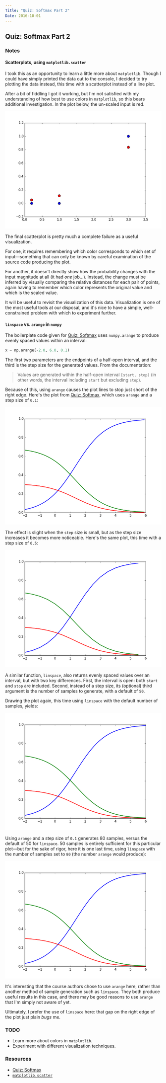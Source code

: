 ```yaml
---
Title: "Quiz: Softmax Part 2"
Date: 2016-10-01
---
```


## Quiz: Softmax Part 2

### Notes

#### Scatterplots, using `matplotlib.scatter`

I took this as an opportunity to learn a little more about `matplotlib`. Though I could have simply printed the data out to the console, I decided to try plotting the data instead, this time with a scatterplot instead of a line plot.

After a bit of fiddling I got it working, but I'm not satisfied with my understanding of how best to use colors in `matplotlib`, so this bears additional investigation. In the plot below, the un-scaled input is red.

![Softmax probability distribution given an increased input magnitude](images/scatterplot.png)

The final scatterplot is pretty much a complete failure as a useful visualization.

For one, it requires remembering which color corresponds to which set of input—something that can only be known by careful examination of the source code producing the plot.

For another, it doesn't directly show how the probability changes with the input magnitude at all (it had _one_ job...). Instead, the change must be inferred by visually comparing the relative distances for each pair of points, again having to remember which color represents the original value and which is the scaled value.

It will be useful to revisit the visualization of this data. Visualization is one of the most useful tools at our disposal, and it's nice to have a simple, well-constrained problem with which to experiment further.


#### `linspace` vs. `arange` in `numpy`

The boilerplate code given for [Quiz: Softmax][] uses `numpy.arange` to produce evenly spaced values within an interval:

```python
x = np.arange(-2.0, 6.0, 0.1)
```

The first two parameters are the endpoints of a half-open interval, and the third is the step size for the generated values. From the documentation:

> Values are generated within the half-open interval ``[start, stop)`` (in other words, the interval including `start` but excluding `stop`).

Because of this, using `arange` causes the plot lines to stop just short of the right edge. Here's the plot from [Quiz: Softmax][], which uses `arange` and a step size of `0.1`:

![Softmax plot using `arange`, with a step of `0.1`](images/arange_default_step.png)


The effect is slight when the `step` size is small, but as the step size increases it becomes more noticeable. Here's the same plot, this time with a step size of `0.5`:

![Softmax plot using `arange`, with a step of `0.5`](images/arange_large_step.png)


A similar function, `linspace`, also returns evenly spaced values over an interval, but with two key differences. First, the interval is open: both `start` and `stop` are included. Second, instead of a step size, its (optional) third argument is the number of samples to generate, with a default of `50`.

Drawing the plot again, this time using `linspace` with the default number of samples, yields:

![Softmax plot using `linspace`, with the default number of samples](images/linspace_default_samples.png)


Using `arange` and a step size of `0.1` generates 80 samples, versus the default of 50 for `linspace`. 50 samples is entirely sufficient for this particular plot—but for the sake of rigor, here it is one last time, using `linspace` with the number of samples set to `80` (the number `arange` would produce):

![Softmax plot using `linspace`, with the number of samples set to `80`](images/linspace_80_samples.png)


It's interesting that the course authors chose to use `arange` here, rather than another method of sample generation such as `linspace`. They both produce useful results in this case, and there may be good reasons to use `arange` that I'm simply not aware of yet.

Ultimately, I prefer the use of `linspace` here: that gap on the right edge of the plot just plain _bugs_ me.


### TODO

* Learn more about colors in `matplotlib`.
* Experiment with different visualization techniques.


### Resources

* [Quiz: Softmax][]
* [`matplotlib.scatter`](http://matplotlib.org/api/pyplot_api.html#matplotlib.pyplot.scatter)

[Quiz: Softmax]: ../quiz-softmax/
